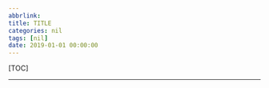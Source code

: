 ```yaml
---
abbrlink: 
title: TITLE
categories: nil
tags: [nil]
date: 2019-01-01 00:00:00
---
```


[TOC]

---


